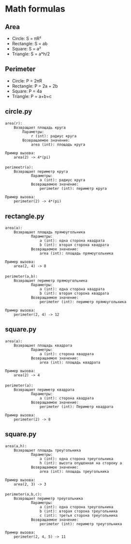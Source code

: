 # Math formulas

## Area

- Circle: S = πR²
- Rectangle: S = ab
- Square: S = a²
- Triangle: S = a*h/2

## Perimeter

- Circle: P = 2πR
- Rectangle: P = 2a + 2b
- Square: P = 4a
- Triangle: P = a+b+c

## circle.py

####              

    area(r):
        Возвращает площадь круга
            Параметры:
                r (int): радиус круга
            Возвращаемое значение:
                area (int): площадь круга

    Пример вызова:
        area(2) -> 4*(pi)

####              

    perimeetr(a):
        Возвращает периметр круга
                Параметры:
                    a (int): радиус круга
                Возвращаемое значение:
                    perimeter (int): периметр круга
    
    Пример вызова:
        perimeter(2) -> 4*(pi)

## rectangle.py

####              

    area(a):
        Возвращает площадь прямоугольника
                Параметры:
                    a (int): одна сторона квадрата
                    b (int): вторая сторона квадрата
                Возвращаемое значение:
                    area (int): площадь прямоугольника
    
    Пример вызова:
        area(2, 4) -> 8

####              

    perimeter(a,b):
        Возвращает периметр прямоугольника
                Параметры:
                    a (int): одна сторона квадрата
                    b (int): вторая сторона квадрата
                Возвращаемое значение:
                    perimeter (int): периметр прямоугольника
    
    Пример вызова:
        perimeter(2, 4) -> 12

## square.py

####              

    area(a):
        Возвращает площадь квадрата
                Параметры:
                    a (int): сторона квадрата
                Возвращаемое значение:
                    area (int): площадь квадрата
    
    Пример вызова:
        area(2) -> 4

####              

    perimeter(a):
        Возвращает периметр квадрата
                Параметры:
                    a (int): сторона квадрата
                Возвращаемое значение:
                    perimeter (int): Периметр квадрата
    
    Пример вызова:
        perimeter(2) -> 8

## square.py

####              

    area(a,h):
        Возвращает площадь треугольника
                Параметры:
                    a (int): одна сторона треугольника
                    h (int): высота опущенная на сторону a
                Возвращаемое значение:
                    area (int): площадь треугольника
        
    Пример вызова:
        area(2, 3) -> 3

####              

    perimeter(a,b,c):
        Возвращает периметр треугольника
                Параметры:
                    a (int): одна сторона треугольника
                    b (int): вторая сторона треугольника
                    c (int): третья сторона треугольника
                Возвращаемое значение:
                    perimeter (int): периметр треугольника
        
    Пример вызова:
        perimeter(2, 4, 5) -> 11